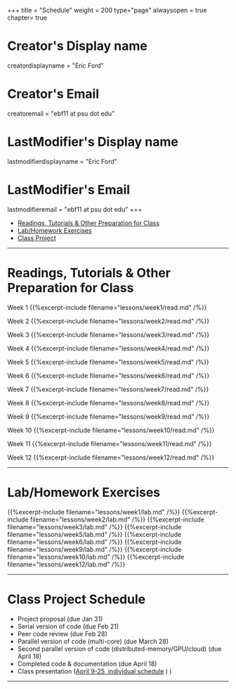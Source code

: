 +++
title = "Schedule"
weight = 200
type="page"
alwaysopen = true
chapter= true

# Creator's Display name
creatordisplayname = "Eric Ford"
# Creator's Email
creatoremail = "ebf11 at psu dot edu"
# LastModifier's Display name
lastmodifierdisplayname = "Eric Ford"
# LastModifier's Email
lastmodifieremail = "ebf11 at psu dot edu"
+++

- [Readings, Tutorials & Other Preparation for Class](#readings)
- [Lab/Homework Exercises](#labs)
- [Class Project](#project)

---

<a id="readings"></a>
# Readings, Tutorials & Other Preparation for Class
Week 1
{{%excerpt-include filename="lessons/week1/read.md" /%}}

Week 2
{{%excerpt-include filename="lessons/week2/read.md" /%}}

Week 3
{{%excerpt-include filename="lessons/week3/read.md" /%}}

Week 4
{{%excerpt-include filename="lessons/week4/read.md" /%}}

Week 5
{{%excerpt-include filename="lessons/week5/read.md" /%}}

Week 6
{{%excerpt-include filename="lessons/week6/read.md" /%}}

Week 7
{{%excerpt-include filename="lessons/week7/read.md" /%}}

Week 8
{{%excerpt-include filename="lessons/week8/read.md" /%}}

Week 9
{{%excerpt-include filename="lessons/week9/read.md" /%}}

Week 10
{{%excerpt-include filename="lessons/week10/read.md" /%}}

Week 11
{{%excerpt-include filename="lessons/week11/read.md" /%}}

Week 12
{{%excerpt-include filename="lessons/week12/read.md" /%}}


---

<a id="labs"></a>
# Lab/Homework Exercises
{{%excerpt-include filename="lessons/week1/lab.md" /%}}
{{%excerpt-include filename="lessons/week2/lab.md" /%}}
{{%excerpt-include filename="lessons/week3/lab.md" /%}}
{{%excerpt-include filename="lessons/week5/lab.md" /%}}
{{%excerpt-include filename="lessons/week6/lab.md" /%}}
{{%excerpt-include filename="lessons/week9/lab.md" /%}}
{{%excerpt-include filename="lessons/week10/lab.md" /%}}
{{%excerpt-include filename="lessons/week12/lab.md" /%}}

---

<a id="project"></a>
# Class Project Schedule
- Project proposal (due Jan 31)
- Serial version of code (due Feb 21)
- Peer code review (due Feb 28)
- Parallel version of code (multi-core) (due March 28)
- Second parallel version of code (distributed-memory/GPU/cloud) (due April 18)
- Completed code & documentation (due April 18)
- Class presentation ([April 9-25, individual schedule](https://github.com/PsuAstro528/PresentationsSchedule2019) )
)

---

